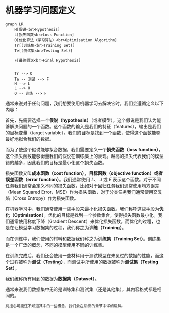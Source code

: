 # 机器学习问题定义

```mermaid
graph LR
    H[假说<br>Hypothesis]
    L[损失函数<br>Loss Function]
    O[优化算法（学习算法）<br>Optimisation Algorithm]
    Tr[(训练集<br>Training Set)]
    Te[(测试集<br>Testing Set)]

    F[最终假说<br>Final Hypothesis]


    Tr --> O
    Te -- 测试 --> F
    H --> L
    L --> O
    O -- 训练 --> F
```

通常来说对于任何问题，我们想要使用机器学习去解决它时，我们会遵循定义以下内容：

首先，先需要选择一个**假说（hypothesis）**（或者模型），这个假说是我们认为能够解决问题的一个函数。这个函数的输入是我们的特征（features），输出是我们的目标变量（target variable）。我们的目标是找到一个函数，使得这个函数能够最好地拟合我们的数据。

而为了使这个假说能够拟合数据，我们需要定义一个**损失函数（loss function）**，这个损失函数能够衡量我们的假说在训练集上的表现。越高的损失代表我们的模型错的越多，因此我们的目标是最小化这个损失函数。

损失函数又叫**成本函数（cost function）**，**目标函数（objective function）**或者**误差函数（error function）**。我们通常使用 $L$、 $J$ 或 $E$ 表示这个函数。对于不同任务我们通常会定义不同的损失函数，比如对于回归任务我们通常使用均方误差（Mean Squared Error，MSE）作为损失函数，对于分类任务我们通常使用交叉熵（Cross Entropy）作为损失函数。

在机器学习中，我们通常使用一些手段来最小化损失函数。我们称呼这些手段为**优化（Optimisation）**。优化的目标是找到一个参数集合，使得损失函数最小化。我们通常使用梯度下降（Gradient Descent）来优化损失函数。而优化的过程，也是在让模型学习数据集的过程，我们称之为**训练（Training）**。

而在训练中，我们使用的材料和数据我们称之为**训练集（Training Set）**。训练集是一个广泛的概念，不同的模型使用不同的训练集。

在训练完成后，我们还会使用一些材料用于测试模型在未见过的数据的性能，而这个过程被称为**测试（Testing）**，而测试中所使用的数据被称为**测试集（Testing Set）**。

我们统称所有用到的数据为**数据集（Dataset）**。

通常来说我们数据集中无论是训练集和测试集（还是其他集），其内容格式都是相同的。

```admonish info title=""
别担心可能还不知道其中的一些概念，我们会在后面的章节中详细讲解。
```
